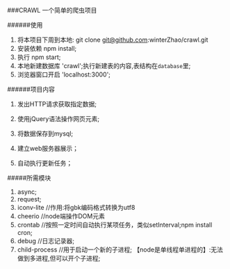 ###CRAWL
    一个简单的爬虫项目

######使用
1. 将本项目下周到本地: git clone git@github.com:winterZhao/crawl.git
2. 安装依赖 npm install;
3. 执行 npm start;
4. 本地新建数据库 'crawl';执行新建表的内容,表结构在`database`里;
5. 浏览器窗口开启 'localhost:3000';


######项目内容
1. 发出HTTP请求获取指定数据;

2. 使用jQuery语法操作网页元素;

3. 将数据保存到mysql;

4. 建立web服务器展示；

5. 自动执行更新任务；



#####所需模块
1. async;
2. request;
3. iconv-lite //作用:将gbk编码格式转换为utf8
4. cheerio  //node端操作DOM元素
5. crontab  //按照一定时间自动执行某项任务，类似setInterval;npm install cron;
6. debug    //日志记录器;
7. child-process  //用于启动一个新的子进程;
【node是单线程单进程的】:无法做到多进程,但可以开个子进程;
